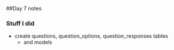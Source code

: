 ##Day 7 notes

### Stuff I did
+ create questions, question_options, question_responses tables
  - and models 
